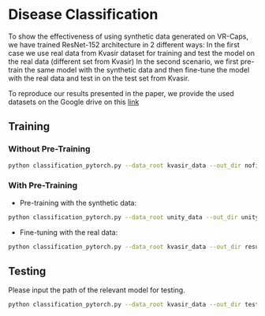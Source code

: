 # Disease Classification

To show the effectiveness of using synthetic data generated on VR-Caps, we have trained ResNet-152 architecture in 2 different ways:
In the first case we use real data from Kvasir dataset for training and test the model on the real data (different set from Kvasir)
In the second scenario, we first pre-train the same model with the synthetic data and then fine-tune the model with the real data and test in on the test set from Kvasir.

To reproduce our results presented in the paper, we provide the used datasets on the Google drive on this [link](https://drive.google.com/drive/folders/1PJvGr9i3G5oe1t_Qw6mwq2YX3QPmk5-T?usp=sharing)

## Training

### Without Pre-Training

```sh
python classification_pytorch.py --data_root kvasir_data --out_dir nofinetune --tensorboard_dir tensorboard --all_folds training --val_fold validation --action train --num_epochs 10
```
### With Pre-Training
 - Pre-training with the synthetic data:
```sh
python classification_pytorch.py --data_root unity_data --out_dir unity-pretrain --tensorboard_dir tensorboard --all_folds training --val_fold validation --action train --num_epochs 10
```
 - Fine-tuning with the real data:
```sh
python classification_pytorch.py --data_root kvasir_data --out_dir results/unity-pretrain-kvasir-finetune --tensorboard_dir tensorboard --all_folds training --val_fold validation --action retrain --num_epochs 10
```
## Testing
Please input the path of the relevant model for testing.

```sh
python classification_pytorch.py --data_root kvasir_data --out_dir test --tensorboard_dir tensorboard --all_folds training --val_fold validation --action test
```
